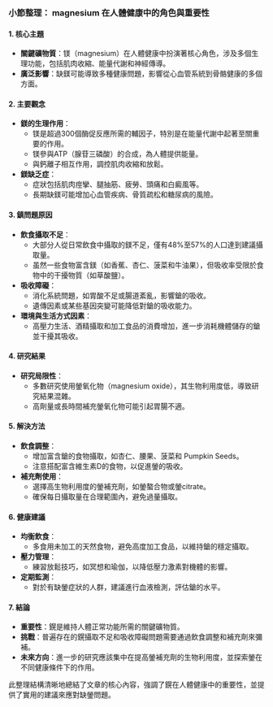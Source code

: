 ### 小節整理： magnesium 在人體健康中的角色與重要性

#### 1. 核心主題
- **關鍵礦物質**：镁（magnesium）在人體健康中扮演著核心角色，涉及多個生理功能，包括肌肉收縮、能量代謝和神經傳導。
- **廣泛影響**：缺鎂可能導致多種健康問題，影響從心血管系統到骨骼健康的多個方面。

#### 2. 主要觀念
- **鎂的生理作用**：
    - 镁是超過300個酶促反應所需的輔因子，特別是在能量代謝中起著至關重要的作用。
    - 镁參與ATP（腺苷三磷酸）的合成，為人體提供能量。
    - 與鈣離子相互作用，調控肌肉收縮和放鬆。
- **鎂缺乏症**：
    - 症狀包括肌肉痙攣、腿抽筋、疲勞、頭痛和白癜風等。
    - 長期缺鎂可能增加心血管疾病、骨質疏松和糖尿病的風險。

#### 3. 鎮問題原因
- **飲食攝取不足**：
    - 大部分人從日常飲食中攝取的鎂不足，僅有48%至57%的人口達到建議攝取量。
    - 虽然一些食物富含鎂（如香蕉、杏仁、菠菜和牛油果），但吸收率受限於食物中的干擾物質（如草酸鹽）。
- **吸收障礙**：
    - 消化系統問題，如胃酸不足或腸道紊亂，影響鎗的吸收。
    - 遺傳因素或某些基因突變可能降低對鎗的吸收能力。
- **環境與生活方式因素**：
    - 高壓力生活、酒精攝取和加工食品的消費增加，進一步消耗機體儲存的鎗並干擾其吸收。

#### 4. 研究結果
- **研究局限性**：
    - 多數研究使用鎣氧化物（magnesium oxide），其生物利用度低，導致研究結果混雜。
    - 高劑量或長時間補充鎣氧化物可能引起胃腸不適。

#### 5. 解決方法
- **飲食調整**：
    - 增加富含鎗的食物攝取，如杏仁、腰果、菠菜和 Pumpkin Seeds。
    - 注意搭配富含維生素D的食物，以促進鎣的吸收。
- **補充劑使用**：
    - 選擇高生物利用度的鎣補充劑，如鎣螯合物或鎣citrate。
    - 確保每日攝取量在合理範圍內，避免過量攝取。

#### 6. 健康建議
- **均衡飲食**：
    - 多食用未加工的天然食物，避免高度加工食品，以維持鎗的穩定攝取。
- **壓力管理**：
    - 練習放鬆技巧，如冥想和瑜伽，以降低壓力激素對機體的影響。
- **定期監測**：
    - 對於有缺鎣症狀的人群，建議進行血液檢測，評估鎗的水平。

#### 7. 結論
- **重要性**：鎤是維持人體正常功能所需的關鍵礦物質。
- **挑戰**：普遍存在的鎤攝取不足和吸收障礙問題需要通過飲食調整和補充劑來彌補。
- **未來方向**：進一步的研究應該集中在提高鎣補充劑的生物利用度，並探索鎣在不同健康條件下的作用。

此整理結構清晰地總結了文章的核心內容，強調了鎤在人體健康中的重要性，並提供了實用的建議來應對缺鎣問題。